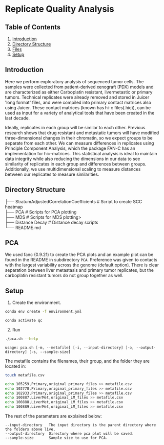 # Replicate Quality Analysis

## Table of Contents
1. [Introduction](#introduction)
2. [Directory Structure](#directory-structure)
3. [Files](#files)
4. [Setup](#setup)

## Introduction

Here we perform exploratory analysis of sequenced tumor cells. The samples were collected from patient-derived xenograft (PDX) models and are characterized as either Carboplatin resistant, livermetastic or primary tumors. Technical replicates were already removed and stored in Juicer 'long format' files, and were compiled into primary contact matrices also using Juicer. These contact matrices (known has hi-c files(.hic)), can be used as input for a variety of analytical tools that have been created in the last decade. 

Ideally, replicates in each group will be similar to each other. Previous research shows that drug resistant and metastatic tumors will have modified three-dimensional changes in their chromatin, so we expect groups to be separate from each other. We can measure differences in replicates using Principle Component Analysis, which the package FAN-C has an implementation for hic-matrices. This statistical analysis is ideal to maintain data integrity while also reducing the dimensions in our data to see similarity of replicates in each group and differences between groups. Additionally, we use multidimensional scaling to measure distances between our replicates to measure similarities.

## Directory Structure

├── StratumAdjustedCorrelationCoefficients 	# Script to create SCC heatmap</br>
├── PCA                     				# Scripts for PCA plotting</br>
├── MDS                     				# Scripts for MDS plotting></br>
├── Distance Decay          				# Distance decay scripts</br>
└── README.md</br>

## PCA

We used fanc (0.9.21) to create the PCA plots and an example plot can be found in the README in subdirectory ```PCA```. Preference was given to contacts with the largest variability across the genome (default option). There is clear separation between liver metastasis and primary tumor replicates, but the carboplatin resistant tumors do not group together as well. 

## Setup

1. Create the environment.

```bash
conda env create -f environment.yml
```

```bash
conda activate qc
```

2. Run

```bash
./pca.sh --help
```

```
usage: pca.sh [-m, --metafile] [-i, --input-directory] [-o, --output-directory] [-s, --sample-size]
```

The metafile contains the filenames, their group, and the folder they are located in:
```bash
touch metafile.csv

echo 105259,Primary,original_primary_files >> metafile.csv
echo 102770,Primary,original_primary_files >> metafile.csv
echo 102933,Primary,original_primary_files >> metafile.csv
echo 100887,LiverMet,original_LM_files >> metafile.csv
echo 100888,LiverMet,original_LM_files >> metafile.csv
echo 100889,LiverMet,original_LM_files >> metafile.csv
```

The rest of the parameters are explained below:
```
--input-directory	The input directory is the parent directory where the folders above live.
--output-directory	Directory where pca plot will be saved.
--sample-size		Sample size to use for PCA. 
```
